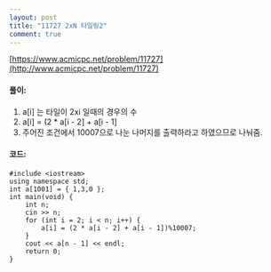 ```yaml
---
layout: post
title: "11727 2xN 타일링2"
comment: true
---
```

[https://www.acmicpc.net/problem/11727](http://www.acmicpc.net/problem/11727)

#### **풀이:**
1. a[i] 는 타일이 2xi 일때의 경우의 수
2. a[i] = (2 * a[i - 2] + a[i - 1]
3. 주어진 조건에서 10007으로 나눈 나머지를 출력하라고 하였으므로 나눠줌.

#### **코드:**

```
#include <iostream>
using namespace std;
int a[1001] = { 1,3,0 };
int main(void) {
	int n;
	cin >> n;
	for (int i = 2; i < n; i++) {
		a[i] = (2 * a[i - 2] + a[i - 1])%10007;
	}
	cout << a[n - 1] << endl;
	return 0;
}
```

